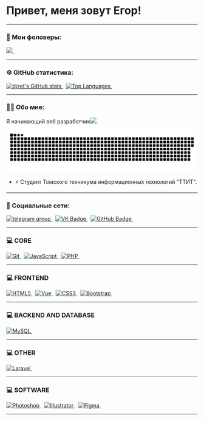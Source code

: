 # Привет, меня зовут Егор!

---

### 👥 Мои фоловеры:

<a href="https://www.github.com/djzet" target="_blank" rel="noreferrer">
 <img src="https://img.shields.io/github/followers/djzet?logo=github&style=for-the-badge&color=0891b2&labelColor=1c1917" />
</a>&nbsp

---

### ⚙️ GitHub статистика:
<div>
 <a href="http://www.github.com/djzet">
  <img src="https://github-readme-stats.vercel.app/api?username=djzet&show_icons=true&hide=&count_private=true&title_color=0891b2&text_color=ffffff&icon_color=0891b2&bg_color=1c1917&hide_border=true&show_icons=true" alt="djzet's GitHub stats" />
 </a>&nbsp

 <a href="https://github.com/djzet">
  <img src="https://github-readme-stats.vercel.app/api/top-langs/?username=djzet&langs_count=10&title_color=0891b2&text_color=ffffff&icon_color=0891b2&bg_color=1c1917&hide_border=true&locale=en&custom_title=Top%20%Languages" alt="Top Languages" />
 </a>&nbsp
</div>

---

### :man_technologist: Обо мне:

Я начинающий веб разработчик<img src="https://media.giphy.com/media/WUlplcMpOCEmTGBtBW/giphy.gif" width="30px">.

<p align="center">
 <img width="600" src="assets/github-snake.svg" alt="snake"/>
</p>

- :zap: Студент Томского техникума информационных технологий "ТТИТ".

---

### 🤝 Социальные сети:

  <div>
    <a href="https://t.me/djzet451" target="_blank">
      <img src="https://cdn-icons-png.flaticon.com/512/2111/2111646.png" width="40" height="40" alt="telegram group" />
    </a>&nbsp
    <a href="https://vk.com/silaev_egor" target="_blank">
      <img src="https://cdn-icons-png.flaticon.com/512/145/145813.png" width="40" height="40" alt="VK Badge"/>
    </a>&nbsp
   <a href="https://www.github.com/djzet" target="_blank"> 
     <img src="https://raw.githubusercontent.com/danielcranney/readme-generator/main/public/icons/socials/github.svg" width="40" height="40" alt="GitHub Badge" />  
   </a>&nbsp
  </div>

---

### 💻 CORE

<div>
 <a href="https://git-scm.com/" target="_blank" rel="noreferrer">
  <img src="https://raw.githubusercontent.com/danielcranney/readme-generator/main/public/icons/skills/git-colored.svg" width="36" height="36" alt="Git" />
 </a>&nbsp
 <a href="https://developer.mozilla.org/en-US/docs/Web/JavaScript" target="_blank" rel="noreferrer">
  <img src="https://raw.githubusercontent.com/danielcranney/readme-generator/main/public/icons/skills/javascript-colored.svg" width="36" height="36" alt="JavaScript" />
 </a>&nbsp
 <a href="https://www.php.net/" target="_blank" rel="noreferrer">
  <img src="https://raw.githubusercontent.com/danielcranney/readme-generator/main/public/icons/skills/php-colored.svg" width="36" height="36" alt="PHP" />
 </a>&nbsp
</div>

---

### 💻 FRONTEND

<div>
 <a href="https://developer.mozilla.org/en-US/docs/Glossary/HTML5" target="_blank" rel="noreferrer">
  <img src="https://raw.githubusercontent.com/danielcranney/readme-generator/main/public/icons/skills/html5-colored.svg" width="36" height="36" alt="HTML5" />
 </a>&nbsp
 <a href="https://vuejs.org/" target="_blank" rel="noreferrer">
  <img src="https://raw.githubusercontent.com/danielcranney/readme-generator/main/public/icons/skills/vuejs-colored.svg" width="36" height="36" alt="Vue" />
 </a>&nbsp
 <a href="https://www.w3.org/TR/CSS/#css" target="_blank" rel="noreferrer">
  <img src="https://raw.githubusercontent.com/danielcranney/readme-generator/main/public/icons/skills/css3-colored.svg" width="36" height="36" alt="CSS3" />
 </a>&nbsp
 <a href="https://getbootstrap.com/" target="_blank" rel="noreferrer">
  <img src="https://raw.githubusercontent.com/danielcranney/readme-generator/main/public/icons/skills/bootstrap-colored.svg" width="36" height="36" alt="Bootstrap" />
 </a>&nbsp
</div>

---

### 💻 BACKEND AND DATABASE

<div>
 <a href="https://www.mysql.com/" target="_blank" rel="noreferrer">
   <img src="https://raw.githubusercontent.com/danielcranney/readme-generator/main/public/icons/skills/mysql-colored.svg" width="36" height="36" alt="MySQL" />
 </a>&nbsp
</div>

---

### 💻 OTHER

<div>
 <a href="https://laravel.com/" target="_blank" rel="noreferrer">
  <img src="https://raw.githubusercontent.com/danielcranney/readme-generator/main/public/icons/skills/laravel-colored.svg" width="36" height="36" alt="Laravel" />
 </a>&nbsp
</div>

---

### 💻 SOFTWARE

<div>
 <a href="https://www.adobe.com/uk/products/photoshop.html" target="_blank" rel="noreferrer">
  <img src="https://raw.githubusercontent.com/danielcranney/readme-generator/main/public/icons/skills/photoshop-colored.svg" width="36" height="36" alt="Photoshop" />
 </a>&nbsp
 <a href="https://www.adobe.com/uk/products/illustrator.html" target="_blank" rel="noreferrer">
  <img src="https://raw.githubusercontent.com/danielcranney/readme-generator/main/public/icons/skills/illustrator-colored.svg" width="36" height="36" alt="Illustrator" />
 </a>&nbsp
 <a href="https://www.figma.com/" target="_blank" rel="noreferrer">
  <img src="https://raw.githubusercontent.com/danielcranney/readme-generator/main/public/icons/skills/figma-colored.svg" width="36" height="36" alt="Figma" />
 </a>&nbsp
</div>

---
